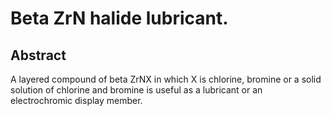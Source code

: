 # Beta ZrN halide lubricant.

## Abstract
A layered compound of beta ZrNX in which X is chlorine, bromine or a solid solution of chlorine and bromine is useful as a lubricant or an electrochromic display member.